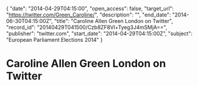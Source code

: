{
  "date": "2014-04-29T04:15:00", 
  "open_access": false, 
  "target_url": "https://twitter.com/Green_Caroline/", 
  "description": "", 
  "end_date": "2014-06-30T04:15:00Z", 
  "title": "Caroline Allen Green London on Twitter", 
  "record_id": "20140429T041500/Czb8ZF8Vl+Tyeg3J4mSMjA==", 
  "publisher": "twitter.com", 
  "start_date": "2014-04-29T04:15:00Z", 
  "subject": "European Parliament Elections 2014"
}

# Caroline Allen Green London on Twitter

